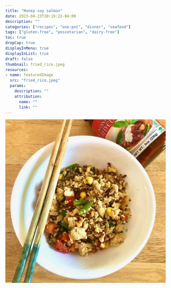```yaml
---
title: "Honey soy salmon"
date: 2023-04-23T20:19:22-04:00
description: ""
categories: ["recipes", "one-pot", "dinner", "seafood"]
tags: ["gluten-free", "pescetarian", "dairy-free"]
toc: true
dropCap: true
displayInMenu: true
displayInList: true
draft: false
thumbnail: fried_rice.jpeg
resources:
- name: featuredImage
  src: "fried_rice.jpeg"
  params:
    description: ""
    attribution:
      name: ""
      link: ""
---
```


![fried rice](fried_rice.jpeg)
